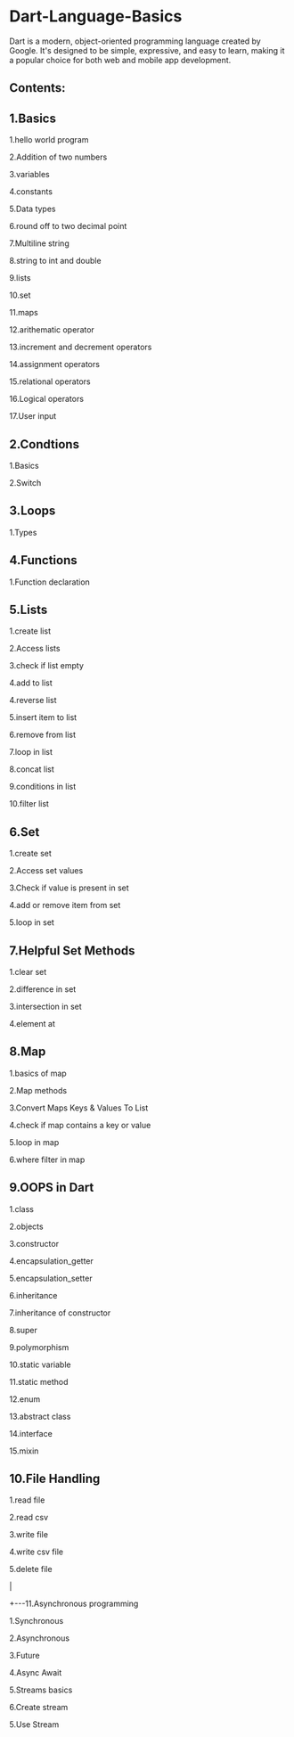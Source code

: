 # Dart-Language-Basics
Dart is a modern, object-oriented programming language created by Google. It's designed to be simple, expressive, and easy to learn, making it a popular choice for both web and mobile app development.

## Contents:
   
## 1.Basics

1.hello world program

2.Addition of two numbers

3.variables

4.constants

5.Data types

6.round off to two decimal point

7.Multiline string

8.string to int and double

9.lists

10.set

11.maps

12.arithematic operator

13.increment and decrement operators

14.assignment operators

15.relational operators

16.Logical operators

17.User input

## 2.Condtions

1.Basics

2.Switch


## 3.Loops

1.Types


## 4.Functions

1.Function declaration


## 5.Lists

1.create list

2.Access lists

3.check if list empty

4.add to list

4.reverse list

5.insert item to list

6.remove from list

7.loop in list

8.concat list

9.conditions in list

10.filter list

## 6.Set

1.create set

2.Access set values

3.Check if value is present in set

4.add or remove item from set

5.loop in set

## 7.Helpful Set Methods

1.clear set

2.difference in set

3.intersection in set

4.element at


## 8.Map

1.basics of map

2.Map methods

3.Convert Maps Keys & Values To List

4.check if map contains a key or value

5.loop in map

6.where filter in map


## 9.OOPS in Dart

1.class

2.objects

3.constructor

4.encapsulation_getter

5.encapsulation_setter

6.inheritance

7.inheritance of constructor

8.super

9.polymorphism

10.static variable

11.static method

12.enum

13.abstract class

14.interface

15.mixin


## 10.File Handling

1.read file

2.read csv

3.write file

4.write csv file

5.delete file

| 

+---11.Asynchronous programming

1.Synchronous

2.Asynchronous

3.Future

4.Async Await

5.Streams basics

6.Create stream

5.Use Stream



